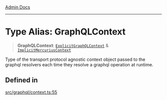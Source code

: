 [Admin Docs](/)

***

# Type Alias: GraphQLContext

> **GraphQLContext**: [`ExplicitGraphQLContext`](ExplicitGraphQLContext.md) & [`ImplicitMercuriusContext`](ImplicitMercuriusContext.md)

Type of the transport protocol agnostic context object passed to the graphql resolvers each time they resolve a graphql operation at runtime.

## Defined in

[src/graphql/context.ts:55](https://github.com/NishantSinghhhhh/talawa-api/blob/05ae6a4794762096d917a90a3af0db22b7c47392/src/graphql/context.ts#L55)
